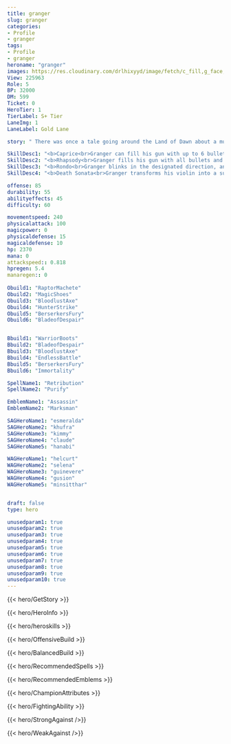 ```yaml
---
title: granger
slug: granger
categories: 
- Profile 
- granger
tags: 
- Profile
- granger
heroname: "granger"
images: https://res.cloudinary.com/drlhixyyd/image/fetch/c_fill,g_face,f_auto/https://cdn2-build.mobagenie.my.id/p/images/banner/full/granger.jpg
View: 225963 
Role: 5 
BP: 32000
DM: 599 
Ticket: 0 
HeroTier: 1 
TierLabel: S+ Tier 
LaneImg: 1
LaneLabel: Gold Lane 

story: " There was once a tale going around the Land of Dawn about a musician. No one knew where he came from nor where he was headed. Everyone just called him “the vagrant poet, Granger”. Granger was orphaned during the war between the Moniyan Empire and the Southern Mountains. He was picked up by the Imperial Army, then sent to the Monastery of Light. Similar to all orphans, Granger was silent and isolated. He never showed many feelings through his cold eyes. Only when the melody of violins emerged in the monastery would Granger show any interest in anything, getting lost until the music ended. "

SkillDesc1: "<b>Caprice<br>Granger can fill his gun with up to 6 bullets at a time. Each 6th bullet deals Critical Damage. Granger's Basic Attack will deal 50<font color='#D58E1F'>( +110% Total Physical ATK)</font> <font color='#C53535'>(Physical Damage)</font>, but he gains 50% Attack Speed from Equipment or Emblems."   
SkillDesc2: "<b>Rhapsody<br>Granger fills his gun with all bullets and shoots them forward. Each bullet deals 35<font color='#D58E1F'>( +70% Total Physical ATK)</font> <font color='#C53535'>(Physical Damage)</font> to enemies."   
SkillDesc3: "<b>Rondo<br>Granger blinks in the designated direction, and his next 2 Basic Attacks deal extra 10% of damage in 5s. Each time <font color='#404495'>(Rhapsody)</font> hits an enemy hero, the CD of this skill will be reduced by 0.5s."   
SkillDesc4: "<b>Death Sonata<br>Granger transforms his violin into a super cannon and fills it with all bullets. He then shoots 2 Super Bullets forward at a time. The Super Bullet ignores Minions along the way and only hits enemy heroes. Super Bullets will explode upon hitting the first enemy hero, dealing 80<font color='#D58E1F'>( +70% Total Physical ATK)</font> + 12% of the enemy's lost HP <font color='#C53535'>(Physical Damage)</font> to enemies nearby and slowing the enemies hit by 80%. Each time Granger shoots a Super Bullet, he can move to another location. When <font color='#404495'>(Death Sonata)</font> ends, the cooldown of this skill will be reduced by 15% for every 2 remaining Super Bullets."  

offense: 85 
durability: 55 
abilityeffects: 45 
difficulty: 60 

movementspeed: 240
physicalattack: 100
magicpower: 0
physicaldefense: 15
magicaldefense: 10
hp: 2370
mana: 0
attackspeed:: 0.818
hpregen: 5.4
manaregen:: 0
 
Obuild1: "RaptorMachete"  
Obuild2: "MagicShoes" 
Obuild3: "BloodlustAxe" 
Obuild4: "HunterStrike" 
Obuild5: "BerserkersFury" 
Obuild6: "BladeofDespair" 


Bbuild1: "WarriorBoots"  
Bbuild2: "BladeofDespair" 
Bbuild3: "BloodlustAxe" 
Bbuild4: "EndlessBattle" 
Bbuild5: "BerserkersFury" 
Bbuild6: "Immortality" 

SpellName1: "Retribution" 
SpellName2: "Purify"   

EmblemName1: "Assassin" 
EmblemName2: "Marksman"    

SAGHeroName1: "esmeralda"
SAGHeroName2: "khufra"
SAGHeroName3: "kimmy"
SAGHeroName4: "claude"
SAGHeroName5: "hanabi"

WAGHeroName1: "helcurt"
WAGHeroName2: "selena"
WAGHeroName3: "guinevere"
WAGHeroName4: "gusion"
WAGHeroName5: "minsitthar"


draft: false
type: hero

unusedparam1: true
unusedparam2: true
unusedparam3: true
unusedparam4: true
unusedparam5: true
unusedparam6: true
unusedparam7: true
unusedparam8: true
unusedparam9: true
unusedparam10: true
---
```



{{< hero/GetStory >}}

{{< hero/HeroInfo >}}
 
{{< hero/heroskills >}}

{{< hero/OffensiveBuild >}} 

{{< hero/BalancedBuild >}}


{{< hero/RecommendedSpells >}}  

{{< hero/RecommendedEmblems >}}   


{{< hero/ChampionAttributes >}}


{{< hero/FightingAbility >}}

{{< hero/StrongAgainst />}}

{{< hero/WeakAgainst />}}
